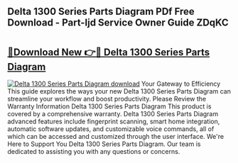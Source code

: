 ## Delta 1300 Series Parts Diagram PDf Free Download - Part-Ijd Service Owner Guide ZDqKC

# <h2><a href="http://dfjus5.blite.top/?on=Delta+1300+Series+Parts+Diagram">🔗Download New 👉🔴 Delta 1300 Series Parts Diagram</a></h2>

[![Delta 1300 Series Parts Diagram download](https://i.imgur.com/lujVjoI.png)](http://dfjus5.blite.top/?on=Delta+1300+Series+Parts+Diagram)
Your Gateway to Efficiency This guide explores the ways your new Delta 1300 Series Parts Diagram can streamline your workflow and boost productivity. Please Review the Warranty Information Delta 1300 Series Parts Diagram This product is covered by a comprehensive warranty. Delta 1300 Series Parts Diagram advanced features include fingerprint scanning, smart home integration, automatic software updates, and customizable voice commands, all of which can be accessed and customized through the user interface. We're Here to Support You Delta 1300 Series Parts Diagram. Our team is dedicated to assisting you with any questions or concerns.
